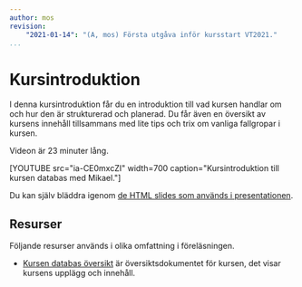 ```yaml
---
author: mos
revision:
    "2021-01-14": "(A, mos) Första utgåva inför kursstart VT2021."
...
```

Kursintroduktion
==========================

I denna kursintroduktion får du en introduktion till vad kursen handlar om och hur den är strukturerad och planerad. Du får även en översikt av kursens innehåll tillsammans med lite tips och trix om vanliga fallgropar i kursen.

Videon är 23 minuter lång.

[YOUTUBE src="ia-CE0mxcZI" width=700 caption="Kursintroduktion till kursen databas med Mikael."]

Du kan själv bläddra igenom [de HTML slides som används i presentationen](kursmaterial/databas/forelasning/v1/f00/slide.html).



Resurser
------------------------

Följande resurser används i olika omfattning i föreläsningen.

* [Kursen databas översikt](./../../) är översiktsdokumentet för kursen, det visar kursens upplägg och innehåll.
